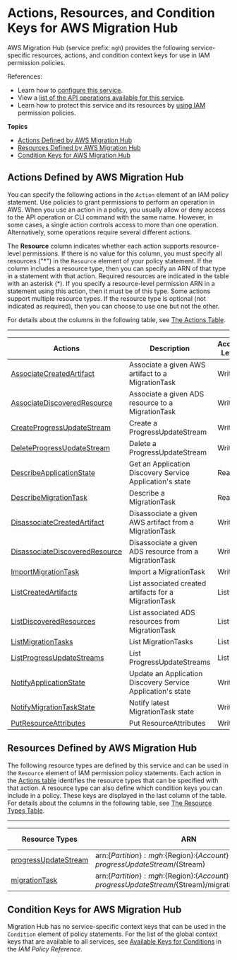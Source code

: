 # Actions, Resources, and Condition Keys for AWS Migration Hub<a name="list_awsmigrationhub"></a>

AWS Migration Hub \(service prefix: `mgh`\) provides the following service\-specific resources, actions, and condition context keys for use in IAM permission policies\.

References:
+ Learn how to [configure this service](https://docs.aws.amazon.com/migrationhub/latest/ug/)\.
+ View a [list of the API operations available for this service](https://docs.aws.amazon.com/migrationhub/latest/ug/)\.
+ Learn how to protect this service and its resources by [using IAM](https://docs.aws.amazon.com/migrationhub/latest/ug/access_permissions.html) permission policies\.

**Topics**
+ [Actions Defined by AWS Migration Hub](#awsmigrationhub-actions-as-permissions)
+ [Resources Defined by AWS Migration Hub](#awsmigrationhub-resources-for-iam-policies)
+ [Condition Keys for AWS Migration Hub](#awsmigrationhub-policy-keys)

## Actions Defined by AWS Migration Hub<a name="awsmigrationhub-actions-as-permissions"></a>

You can specify the following actions in the `Action` element of an IAM policy statement\. Use policies to grant permissions to perform an operation in AWS\. When you use an action in a policy, you usually allow or deny access to the API operation or CLI command with the same name\. However, in some cases, a single action controls access to more than one operation\. Alternatively, some operations require several different actions\.

The **Resource** column indicates whether each action supports resource\-level permissions\. If there is no value for this column, you must specify all resources \("\*"\) in the `Resource` element of your policy statement\. If the column includes a resource type, then you can specify an ARN of that type in a statement with that action\. Required resources are indicated in the table with an asterisk \(\*\)\. If you specify a resource\-level permission ARN in a statement using this action, then it must be of this type\. Some actions support multiple resource types\. If the resource type is optional \(not indicated as required\), then you can choose to use one but not the other\.

For details about the columns in the following table, see [The Actions Table](reference_policies_actions-resources-contextkeys.md#actions_table)\.


****  

| Actions | Description | Access Level | Resource Types \(\*required\) | Condition Keys | Dependent Actions | 
| --- | --- | --- | --- | --- | --- | 
|   [ AssociateCreatedArtifact ](https://docs.aws.amazon.com/migrationhub/latest/ug/API_AssociateCreatedArtifact.html)  | Associate a given AWS artifact to a MigrationTask | Write |   [ migrationTask\* ](#awsmigrationhub-migrationTask)   |  |  | 
|   [ AssociateDiscoveredResource ](https://docs.aws.amazon.com/migrationhub/latest/ug/API_AssociateDiscoveredResource.html)  | Associate a given ADS resource to a MigrationTask | Write |   [ migrationTask\* ](#awsmigrationhub-migrationTask)   |  |  | 
|   [ CreateProgressUpdateStream ](https://docs.aws.amazon.com/migrationhub/latest/ug/API_CreateProgressUpdateStream.html)  | Create a ProgressUpdateStream | Write |   [ progressUpdateStream\* ](#awsmigrationhub-progressUpdateStream)   |  |  | 
|   [ DeleteProgressUpdateStream ](https://docs.aws.amazon.com/migrationhub/latest/ug/API_DeleteProgressUpdateStream.html)  | Delete a ProgressUpdateStream | Write |   [ progressUpdateStream\* ](#awsmigrationhub-progressUpdateStream)   |  |  | 
|   [ DescribeApplicationState ](https://docs.aws.amazon.com/migrationhub/latest/ug/API_DescribeApplicationState.html)  | Get an Application Discovery Service Application's state | Read |  |  |  | 
|   [ DescribeMigrationTask ](https://docs.aws.amazon.com/migrationhub/latest/ug/API_DescribeMigrationTask.html)  | Describe a MigrationTask | Read |   [ migrationTask\* ](#awsmigrationhub-migrationTask)   |  |  | 
|   [ DisassociateCreatedArtifact ](https://docs.aws.amazon.com/migrationhub/latest/ug/API_DisassociateCreatedArtifact.html)  | Disassociate a given AWS artifact from a MigrationTask | Write |   [ migrationTask\* ](#awsmigrationhub-migrationTask)   |  |  | 
|   [ DisassociateDiscoveredResource ](https://docs.aws.amazon.com/migrationhub/latest/ug/API_DisassociateDiscoveredResource.html)  | Disassociate a given ADS resource from a MigrationTask | Write |   [ migrationTask\* ](#awsmigrationhub-migrationTask)   |  |  | 
|   [ ImportMigrationTask ](https://docs.aws.amazon.com/migrationhub/latest/ug/API_ImportMigrationTask.html)  | Import a MigrationTask | Write |   [ migrationTask\* ](#awsmigrationhub-migrationTask)   |  |  | 
|   [ ListCreatedArtifacts ](https://docs.aws.amazon.com/migrationhub/latest/ug/API_ListCreatedArtifacts.html)  | List associated created artifacts for a MigrationTask | List |   [ migrationTask\* ](#awsmigrationhub-migrationTask)   |  |  | 
|   [ ListDiscoveredResources ](https://docs.aws.amazon.com/migrationhub/latest/ug/API_ListDiscoveredResources.html)  | List associated ADS resources from MigrationTask | List |   [ migrationTask\* ](#awsmigrationhub-migrationTask)   |  |  | 
|   [ ListMigrationTasks ](https://docs.aws.amazon.com/migrationhub/latest/ug/API_ListMigrationTasks.html)  | List MigrationTasks | List |  |  |  | 
|   [ ListProgressUpdateStreams ](https://docs.aws.amazon.com/migrationhub/latest/ug/API_ListProgressUpdateStreams.html)  | List ProgressUpdateStreams | List |  |  |  | 
|   [ NotifyApplicationState ](https://docs.aws.amazon.com/migrationhub/latest/ug/API_NotifyApplicationState.html)  | Update an Application Discovery Service Application's state | Write |  |  |  | 
|   [ NotifyMigrationTaskState ](https://docs.aws.amazon.com/migrationhub/latest/ug/API_NotifyMigrationTaskState.html)  | Notify latest MigrationTask state | Write |   [ migrationTask\* ](#awsmigrationhub-migrationTask)   |  |  | 
|   [ PutResourceAttributes ](https://docs.aws.amazon.com/migrationhub/latest/ug/API_PutResourceAttributes.html)  | Put ResourceAttributes | Write |   [ migrationTask\* ](#awsmigrationhub-migrationTask)   |  |  | 

## Resources Defined by AWS Migration Hub<a name="awsmigrationhub-resources-for-iam-policies"></a>

The following resource types are defined by this service and can be used in the `Resource` element of IAM permission policy statements\. Each action in the [Actions table](#awsmigrationhub-actions-as-permissions) identifies the resource types that can be specified with that action\. A resource type can also define which condition keys you can include in a policy\. These keys are displayed in the last column of the table\. For details about the columns in the following table, see [The Resource Types Table](reference_policies_actions-resources-contextkeys.md#resources_table)\.


****  

| Resource Types | ARN | Condition Keys | 
| --- | --- | --- | 
|   [ progressUpdateStream ](https://docs.aws.amazon.com/migrationhub/latest/ug/API_ProgressUpdateStreamSummary.html)  |  arn:$\{Partition\}:mgh:$\{Region\}:$\{Account\}:progressUpdateStream/$\{Stream\}  |  | 
|   [ migrationTask ](https://docs.aws.amazon.com/migrationhub/latest/ug/API_MigrationTask.html)  |  arn:$\{Partition\}:mgh:$\{Region\}:$\{Account\}:progressUpdateStream/$\{Stream\}/migrationTask/$\{Task\}  |  | 

## Condition Keys for AWS Migration Hub<a name="awsmigrationhub-policy-keys"></a>

Migration Hub has no service\-specific context keys that can be used in the `Condition` element of policy statements\. For the list of the global context keys that are available to all services, see [Available Keys for Conditions](reference_policies_condition-keys.html#AvailableKeys) in the *IAM Policy Reference*\.
